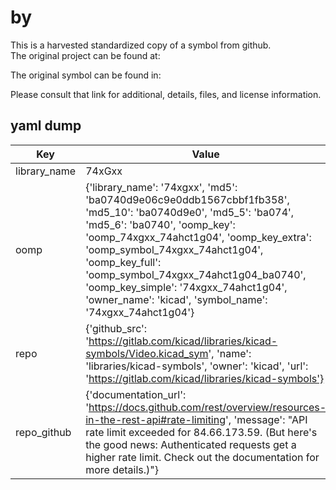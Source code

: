 #  by   
This is a harvested standardized copy of a symbol from github.  
The original project can be found at:  
  
The original symbol can be found in:

Please consult that link for additional, details, files, and license information.  
## yaml dump  
| Key | Value |  
| --- | --- |  
| library_name | 74xGxx |  
| oomp | {'library_name': '74xgxx', 'md5': 'ba0740d9e06c9e0ddb1567cbbf1fb358', 'md5_10': 'ba0740d9e0', 'md5_5': 'ba074', 'md5_6': 'ba0740', 'oomp_key': 'oomp_74xgxx_74ahct1g04', 'oomp_key_extra': 'oomp_symbol_74xgxx_74ahct1g04', 'oomp_key_full': 'oomp_symbol_74xgxx_74ahct1g04_ba0740', 'oomp_key_simple': '74xgxx_74ahct1g04', 'owner_name': 'kicad', 'symbol_name': '74xgxx_74ahct1g04'} |  
| repo | {'github_src': 'https://gitlab.com/kicad/libraries/kicad-symbols/Video.kicad_sym', 'name': 'libraries/kicad-symbols', 'owner': 'kicad', 'url': 'https://gitlab.com/kicad/libraries/kicad-symbols'} |  
| repo_github | {'documentation_url': 'https://docs.github.com/rest/overview/resources-in-the-rest-api#rate-limiting', 'message': "API rate limit exceeded for 84.66.173.59. (But here's the good news: Authenticated requests get a higher rate limit. Check out the documentation for more details.)"} |  

